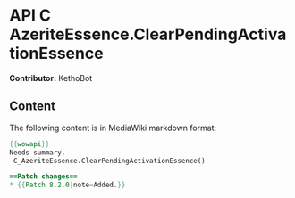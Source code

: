 # API C AzeriteEssence.ClearPendingActivationEssence

**Contributor:** KethoBot

## Content

The following content is in MediaWiki markdown format:

```mediawiki
{{wowapi}}
Needs summary.
 C_AzeriteEssence.ClearPendingActivationEssence()

==Patch changes==
* {{Patch 8.2.0|note=Added.}}
```